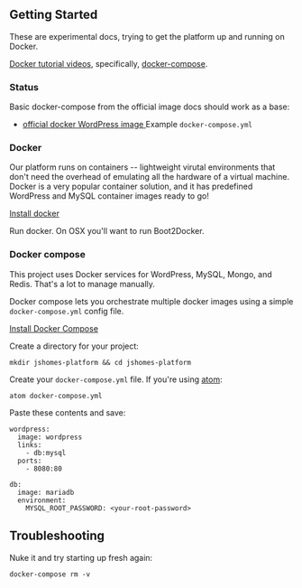 ## Getting Started

These are experimental docs, trying to get the platform up and running on Docker.

[Docker tutorial videos](https://www.youtube.com/playlist?list=PLkA60AVN3hh_6cAz8TUGtkYbJSL2bdZ4h), specifically, [docker-compose](https://www.youtube.com/watch?v=gtoT0By8yh4&index=9&list=PLkA60AVN3hh_6cAz8TUGtkYbJSL2bdZ4h).


### Status

Basic docker-compose from the official image docs should work as a base:

* [official docker WordPress image ](https://registry.hub.docker.com/_/wordpress/) Example `docker-compose.yml`



### Docker

Our platform runs on containers -- lightweight virutal environments that don't need the overhead of emulating all the hardware of a virtual machine. Docker is a very popular container solution, and it has predefined WordPress and MySQL container images ready to go!

[Install docker](https://docs.docker.com/)

Run docker. On OSX you'll want to run Boot2Docker.


### Docker compose

This project uses Docker services for WordPress, MySQL, Mongo, and Redis. That's a lot to manage manually.

Docker compose lets you orchestrate multiple docker images using a simple `docker-compose.yml` config file.

[Install Docker Compose](https://docs.docker.com/compose/install/)


Create a directory for your project:

```
mkdir jshomes-platform && cd jshomes-platform
```

Create your `docker-compose.yml` file. If you're using [atom](https://atom.io/):

```
atom docker-compose.yml
```

Paste these contents and save:

```
wordpress:
  image: wordpress
  links:
    - db:mysql
  ports:
    - 8080:80

db:
  image: mariadb
  environment:
    MYSQL_ROOT_PASSWORD: <your-root-password>
```

## Troubleshooting

Nuke it and try starting up fresh again:

```
docker-compose rm -v
```
